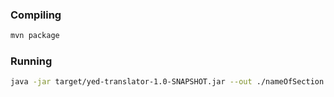 ### Compiling

```bash
mvn package
```

### Running

```bash
java -jar target/yed-translator-1.0-SNAPSHOT.jar --out ./nameOfSection.graphml ./*.svg
```